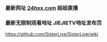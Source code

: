 ### 最新网址 [24hxx.com](http://www.24hxx.com/?jiejiezhibo) 姐姐直播
### 最新无限制观看地址 JIEJIETV地址发布页

https://github.com/SisterLive/SisterLive/wiki
